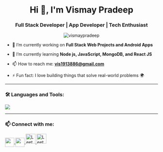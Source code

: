 <h1 align="center">Hi 👋, I'm Vismay Pradeep</h1>
<h3 align="center">Full Stack Developer | App Developer | Tech Enthusiast</h3>

<p align="center">
  <img src="https://komarev.com/ghpvc/?username=vismaypradeep&label=Profile%20views&color=0e75b6&style=flat" alt="vismaypradeep" />
</p>

- 🔭 I’m currently working on **Full Stack Web Projects and Android Apps**

- 🌱 I’m currently learning **Node js, JavaScript, MongoDB, and React JS**

- 📫 How to reach me: **vis1913886@gmail.com**

- ⚡ Fun fact: I love building things that solve real-world problems 🌍

---

### 🛠️ Languages and Tools:

<p align="left">
  <img src="https://skillicons.dev/icons?i=html,css,js,python,c,node,git,github,vscode" />
</p>

----

### 📫 Connect with me:

<p align="left">
  <a href="https://www.linkedin.com/in/vismay-pradeep-2b5148204/" target="_blank">
    <img align="center" src="https://skillicons.dev/icons?i=linkedin" height="30" />
  </a>
  <a href="mailto:vis1913886@gmail.com">
    <img align="center" src="https://skillicons.dev/icons?i=gmail" height="30" />
  </a>
  <a href="https://leetcode.com/your_username/">
  <img src="images/leetcode.png" alt="LeetCode" width="32" height="32">
</a>
  <a href="https://www.hackerrank.com/eng23cs0498" target="_blank">
  <img src="images/hackerrank.png" alt="LeetCode" width="32" height="32">
</a>

